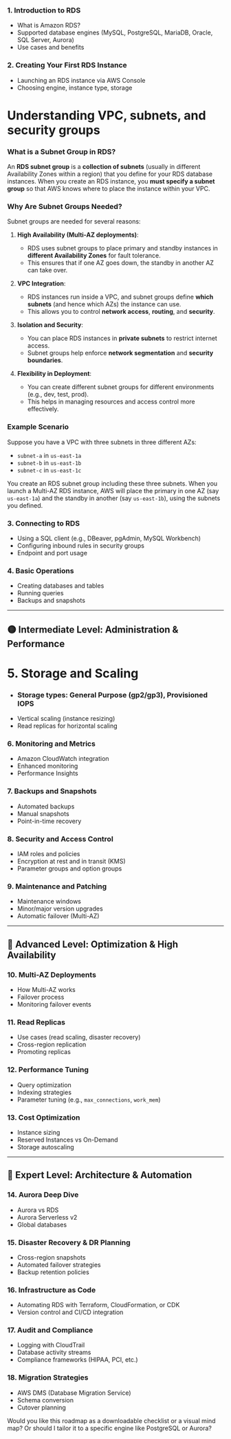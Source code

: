 ### 1. **Introduction to RDS**
- What is Amazon RDS?
- Supported database engines (MySQL, PostgreSQL, MariaDB, Oracle, SQL Server, Aurora)
- Use cases and benefits

### 2. **Creating Your First RDS Instance**
- Launching an RDS instance via AWS Console
- Choosing engine, instance type, storage
# Understanding VPC, subnets, and security groups
### What is a Subnet Group in RDS?

An **RDS subnet group** is a **collection of subnets** (usually in different Availability Zones within a region) that you define for your RDS database instances. When you create an RDS instance, you **must specify a subnet group** so that AWS knows where to place the instance within your VPC.

### Why Are Subnet Groups Needed?

Subnet groups are needed for several reasons:

1. **High Availability (Multi-AZ deployments)**:
   - RDS uses subnet groups to place primary and standby instances in **different Availability Zones** for fault tolerance.
   - This ensures that if one AZ goes down, the standby in another AZ can take over.

2. **VPC Integration**:
   - RDS instances run inside a VPC, and subnet groups define **which subnets** (and hence which AZs) the instance can use.
   - This allows you to control **network access**, **routing**, and **security**.

3. **Isolation and Security**:
   - You can place RDS instances in **private subnets** to restrict internet access.
   - Subnet groups help enforce **network segmentation** and **security boundaries**.

4. **Flexibility in Deployment**:
   - You can create different subnet groups for different environments (e.g., dev, test, prod).
   - This helps in managing resources and access control more effectively.

### Example Scenario

Suppose you have a VPC with three subnets in three different AZs:

- `subnet-a` in `us-east-1a`
- `subnet-b` in `us-east-1b`
- `subnet-c` in `us-east-1c`

You create an RDS subnet group including these three subnets. When you launch a Multi-AZ RDS instance, AWS will place the primary in one AZ (say `us-east-1a`) and the standby in another (say `us-east-1b`), using the subnets you defined.

### 3. **Connecting to RDS**
- Using a SQL client (e.g., DBeaver, pgAdmin, MySQL Workbench)
- Configuring inbound rules in security groups
- Endpoint and port usage

### 4. **Basic Operations**
- Creating databases and tables
- Running queries
- Backups and snapshots

---

## 🟡 **Intermediate Level: Administration & Performance**

# 5. **Storage and Scaling**
- ### Storage types: General Purpose (gp2/gp3), Provisioned IOPS
- Vertical scaling (instance resizing)
- Read replicas for horizontal scaling

### 6. **Monitoring and Metrics**
- Amazon CloudWatch integration
- Enhanced monitoring
- Performance Insights

### 7. **Backups and Snapshots**
- Automated backups
- Manual snapshots
- Point-in-time recovery

### 8. **Security and Access Control**
- IAM roles and policies
- Encryption at rest and in transit (KMS)
- Parameter groups and option groups

### 9. **Maintenance and Patching**
- Maintenance windows
- Minor/major version upgrades
- Automatic failover (Multi-AZ)

---

## 🔵 **Advanced Level: Optimization & High Availability**

### 10. **Multi-AZ Deployments**
- How Multi-AZ works
- Failover process
- Monitoring failover events

### 11. **Read Replicas**
- Use cases (read scaling, disaster recovery)
- Cross-region replication
- Promoting replicas

### 12. **Performance Tuning**
- Query optimization
- Indexing strategies
- Parameter tuning (e.g., `max_connections`, `work_mem`)

### 13. **Cost Optimization**
- Instance sizing
- Reserved Instances vs On-Demand
- Storage autoscaling

---

## 🧠 **Expert Level: Architecture & Automation**

### 14. **Aurora Deep Dive**
- Aurora vs RDS
- Aurora Serverless v2
- Global databases

### 15. **Disaster Recovery & DR Planning**
- Cross-region snapshots
- Automated failover strategies
- Backup retention policies

### 16. **Infrastructure as Code**
- Automating RDS with Terraform, CloudFormation, or CDK
- Version control and CI/CD integration

### 17. **Audit and Compliance**
- Logging with CloudTrail
- Database activity streams
- Compliance frameworks (HIPAA, PCI, etc.)

### 18. **Migration Strategies**
- AWS DMS (Database Migration Service)
- Schema conversion
- Cutover planning

Would you like this roadmap as a downloadable checklist or a visual mind map? Or should I tailor it to a specific engine like PostgreSQL or Aurora?
